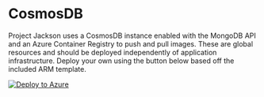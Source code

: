 # CosmosDB

Project Jackson uses a CosmosDB instance enabled with the MongoDB API and an Azure Container Registry to push and pull images.
These are global resources and should be deployed independently of application infrastructure.
Deploy your own using the button below based off the included ARM template.

[![Deploy to Azure](https://azuredeploy.net/deploybutton.png)](https://github.com/Microsoft/containers-rest-cosmos-appservice-java/infrastructure/global-resources)